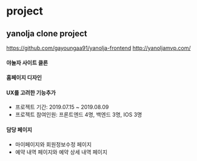 # project

## yanolja clone project 
https://github.com/gayoungaa91/yanolja-frontend
http://yanoljamvp.com/

#### 야놀자 사이트 클론
#### 홈페이지 디자인 
#### UX를 고려한 기능추가
- 프로젝트 기간: 2019.07.15 ~ 2019.08.09
- 프로젝트 참여인원: 프론트엔드 4명, 백엔드 3명, IOS 3명

#### 담당 페이지
- 마이페이지와 회원정보수정 페이지
- 예약 내역 페이지와 예약 상세 내역 페이지